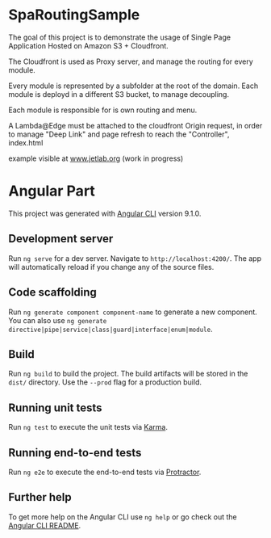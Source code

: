 # SpaRoutingSample

The goal of this project is to demonstrate the usage of Single Page Application Hosted on Amazon S3 + Cloudfront.

The Cloudfront is used as Proxy server, and manage the routing for every module.

Every module is represented by a subfolder at the root of the domain.
Each module is deployd in a different S3 bucket, to manage decoupling.

Each module is responsible for is own routing and menu.

A Lambda@Edge must be attached to the cloudfront Origin request, in order to manage "Deep Link" and page refresh to reach the "Controller", index.html

example visible at www.jetlab.org (work in progress)




# Angular Part
This project was generated with [Angular CLI](https://github.com/angular/angular-cli) version 9.1.0.

## Development server

Run `ng serve` for a dev server. Navigate to `http://localhost:4200/`. The app will automatically reload if you change any of the source files.

## Code scaffolding

Run `ng generate component component-name` to generate a new component. You can also use `ng generate directive|pipe|service|class|guard|interface|enum|module`.

## Build

Run `ng build` to build the project. The build artifacts will be stored in the `dist/` directory. Use the `--prod` flag for a production build.

## Running unit tests

Run `ng test` to execute the unit tests via [Karma](https://karma-runner.github.io).

## Running end-to-end tests

Run `ng e2e` to execute the end-to-end tests via [Protractor](http://www.protractortest.org/).

## Further help

To get more help on the Angular CLI use `ng help` or go check out the [Angular CLI README](https://github.com/angular/angular-cli/blob/master/README.md).
